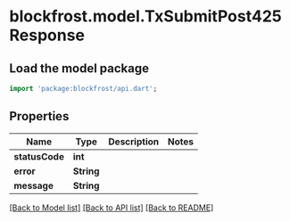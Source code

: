 # blockfrost.model.TxSubmitPost425Response

## Load the model package
```dart
import 'package:blockfrost/api.dart';
```

## Properties
Name | Type | Description | Notes
------------ | ------------- | ------------- | -------------
**statusCode** | **int** |  | 
**error** | **String** |  | 
**message** | **String** |  | 

[[Back to Model list]](../README.md#documentation-for-models) [[Back to API list]](../README.md#documentation-for-api-endpoints) [[Back to README]](../README.md)


